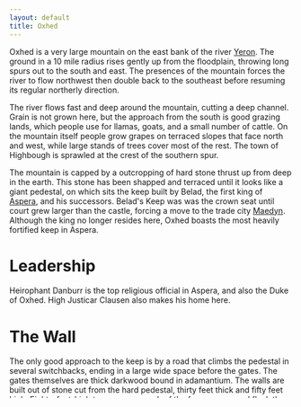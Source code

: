 ```yaml
---
layout: default
title: Oxhed
---
```


Oxhed is a very large mountain on the east bank of the river [Yeron](Yeron.html).  The ground in a 10 mile radius rises gently up from the floodplain, throwing long spurs out to the south and east.  The presences of the mountain forces the river to flow northwest then double back to the southeast before resuming its regular northerly direction.  

The river flows fast and deep around the mountain, cutting a deep channel.  Grain is not grown here, but the approach from the south is good grazing lands, which people use for llamas, goats, and a small number of cattle.  On the mountain itself people grow grapes on terraced slopes that face north and west, while large stands of trees cover most of the rest.  The town of Highbough is sprawled at the crest of the southern spur.

The mountain is capped by a outcropping of hard stone thrust up from deep in the earth.  This stone has been shapped and terraced until it looks like a giant pedestal, on which sits the keep built by Belad, the first king of [Aspera](Aspera.html), and his successors.  Belad's Keep was was the crown seat until court grew larger than the castle, forcing a move to the trade city [Maedyn](Maedyn.html).  Although the king no longer resides here, Oxhed boasts the most heavily fortified keep in Aspera.

# Leadership 

Heirophant Danburr is the top religious official in Aspera, and also the Duke of Oxhed.
High Justicar Clausen also makes his home here.

# The Wall 

The only good approach to the keep is by a road that climbs the pedestal in several switchbacks, ending in a large wide space before the gates.  The gates themselves are thick darkwood bound in adamantium.  The walls are built out of stone cut from the hard pedestal, thirty feet thick and fifty feet high.  Eighty-foot-high towers grace each of the four corners and flank the gates.  The wall is nearly square, about 500 yards per side.

the outter court houses  the stables, blacksmith, barracks, and defensive weaponry.  

# The Castle 

The castle takes up a third of the fort, centered on the northwest corner.  It contains quarters for the nobles, a grand ball room, a throne room, and other spaces you would expect to find in a royal home.  The castle is a large rectangle with an open courtyard in the center.  Rising from the green courtyard is a very tall tower.  The stones are closely fitted and impressively smooth.  The tower walls make up the bulk of its volume, making the whole thing nearly solid.  The top is graced with 15' tall effigies of four celestials looking outward.  The surface at the top is quite flat.

Beneath the tower is a tunnel that leads down to the caves.  Carved into the living rock is a vast network of tunnels in which is stored vast amounts of food (mostly grains), wine, preserved fruits and meats, weapons.  There is a treasury here too, if one knows the way, and a well dug at roughly river level.  These chambers are segmented by very thick iron doors positioned in a way that makes them immune to large battering rams.

= The Underchappel = 

Deep in the mountain, only a hundred or so feet above the level of the river, is a chamber known mainly by the sacred teachers and the high priest.  The chamber is approached by a netowrk or corridors that, at first, may appear to be a maze.  By following the thin gold line that runs along the floor, the correct turns may be followed, which flows towards the center in a spiral.  The total trip is over one mile long.

The inner chamber is quite high, vaulted and domed, tiled in lapis lazuli and adorned with stars worked in mithril.  PCs with a little training in Arcane, Religion, Navigation, or Survival can easily identify the constellations (DC 5).  At the four cardinal points are large alabaster  statues of Pelor, Corellon, Moradin, and Yondalla.  At the center of the room stands a starkly white stone.  It has never been carved, but the dwarves who originally found this place carefully removed all traces of regular stone over a period of many years until only the strange white rocck remained.  It seems to be a pillar rising 30 feet from the floor, slightly tapered at the top.  The pillar descends below into the earth, and the floor around it is covered in gold and inscribed with pictograms.  Any of the sacred teachers can relate the stories written here.  The most prominent of these is the [Te and the Formation of As-Perod](Te and the Formation of As-Perod.html).

To experience the full effect of the chappel, one must walk the line at the divine hour in the [Rite of Te](Rite of Te.html).  
